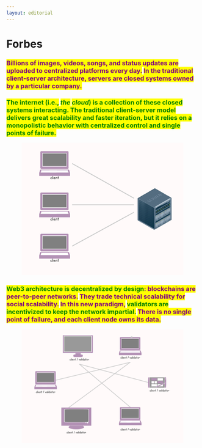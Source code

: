 ```yaml
---
layout: editorial
---
```


# Forbes

### <mark style="color:purple;">Billions of images, videos, songs, and status updates are uploaded to centralized platforms every day.</mark> <mark style="color:purple;"></mark><mark style="color:purple;">**In the traditional client-server architecture, servers are closed systems owned by a particular company**</mark><mark style="color:purple;">.</mark>



### <mark style="color:green;">The internet (i.e.,</mark> <mark style="color:green;"></mark>_<mark style="color:green;">the</mark>_ _<mark style="color:green;">cloud</mark>_<mark style="color:green;">) is a collection of these closed systems interacting. The traditional client-server model delivers great scalability and faster iteration, but it relies on a monopolistic behavior with centralized control and single points of failure.</mark>



<figure><img src="../../../../../../.gitbook/assets/AdpMVFtZ1WJPdYcs54pfy.png" alt=""><figcaption></figcaption></figure>

### <mark style="color:green;">**Web3 architecture is decentralized by design**</mark><mark style="color:purple;">: blockchains are peer-to-peer networks.</mark> <mark style="color:purple;"></mark><mark style="color:purple;">**They trade technical scalability for social scalability.**</mark> <mark style="color:purple;"></mark><mark style="color:purple;">In this new paradigm,</mark> <mark style="color:green;">validators are incentivized to keep the network impartial.</mark> <mark style="color:purple;">There is no single point of failure, and each client node owns its data.</mark>

<figure><img src="../../../../../../.gitbook/assets/zVSKGKQKyHkL0Tc3YSQJE.png" alt=""><figcaption></figcaption></figure>
